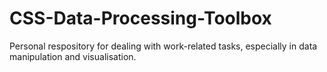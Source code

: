 # CSS-Data-Processing-Toolbox
Personal respository for dealing with work-related tasks, especially in data manipulation and visualisation.

